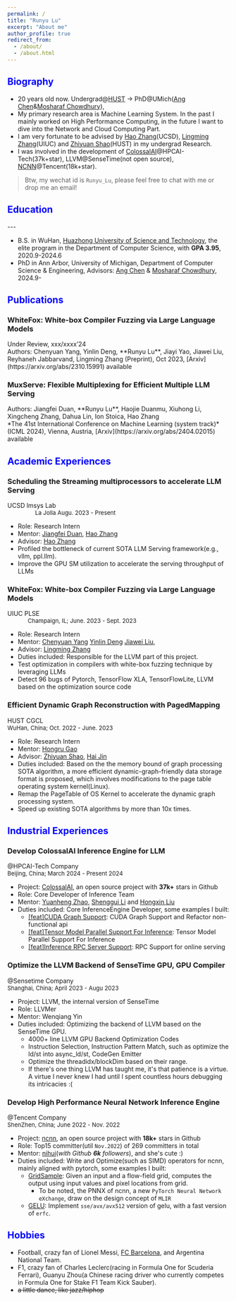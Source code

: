 ```yaml
---
permalink: /
title: "Runyu Lu"
excerpt: "About me"
author_profile: true
redirect_from: 
  - /about/
  - /about.html
---
```


<!-- This is the front page of a website that is powered by the [academicpages template](https://github.com/academicpages/academicpages.github.io) and hosted on GitHub pages. [GitHub pages](https://pages.github.com) is a free service in which websites are built and hosted from code and data stored in a GitHub repository, automatically updating when a new commit is made to the respository. This template was forked from the [Minimal Mistakes Jekyll Theme](https://mmistakes.github.io/minimal-mistakes/) created by Michael Rose, and then extended to support the kinds of content that academics have: publications, talks, teaching, a portfolio, blog posts, and a dynamically-generated CV. You can fork [this repository](https://github.com/academicpages/academicpages.github.io) right now, modify the configuration and markdown files, add your own PDFs and other content, and have your own site for free, with no ads! An older version of this template powers my own personal website at [stuartgeiger.com](http://stuartgeiger.com), which uses [this Github repository](https://github.com/staeiou/staeiou.github.io). -->


<h2 class="col">
<font color=blue>Biography</font>
</h2>
<!-- --- -->

<!-- * 20 years old, fourth-year Undergraduate@[HUST](http://english.hust.edu.cn/) -> PhD@UMich(Ang Chen&Mosharaf Chowdhury) -->
<!-- * the elite program in the Department of Computer Science & Technology, with **GPA 3.95, rank 4th** -->
<!-- * Intern@[UIUC](http://lingming.cs.illinois.edu/index.html), about llvm fuzzing, with the guidance of Chenyuan Yang@UIUC, Lingming Zhang@UIUC -->
<!-- * Intern@[UCSD](https://people.eecs.berkeley.edu/~hao/), about LLM Serving, under the guidance of Jiangfei Duan@CUHK, Hao Zhang@UCSD -->
<!-- * I have optimized the LLVM Backend for [SenseTime](https://www.sensetime.com/)(GPU Compiler Optimization), written many high-performance neural networks operators for [Tencent](https://github.com/Tencent/ncnn) company(Inference Engine), I also have made some contributions to open source projects of [Microsoft](https://github.com/microsoft/AI-System), [Meituan](https://github.com/meituan/YOLOv6), and [Megvii](https://github.com/MegEngine/MegCC).  -->
<!-- * In addition, as the person in charge, I once led a team to complete an industry project of the deployment of object detection and pose estimation models on arm chips, which perfectly meet the high FPS demands.  -->

* 20 years old now. Undergrad@[HUST](http://english.hust.edu.cn/) -> PhD@UMich([Ang Chen](https://web.eecs.umich.edu/~chenang/)&[Mosharaf Chowdhury](https://www.mosharaf.com/)), 
* My primary research area is Machine Learning System. In the past I mainly worked on High Performance Computing, in the future I want to dive into the Network and Cloud Computing Part.
* I am very fortunate to be advised by [Hao Zhang](https://cseweb.ucsd.edu/~haozhang/)(UCSD), [Lingming Zhang](http://lingming.cs.illinois.edu/index.html)(UIUC) and [Zhiyuan Shao](https://github.com/MrShawCode)(HUST) in my undergrad Research.
* I was involved in the development of [ColossalAI](https://github.com/hpcaitech/ColossalAI)@HPCAI-Tech(37k+star), LLVM@SenseTime(not open source), [NCNN](https://github.com/Tencent/ncnn)@Tencent(18k+star).

> Btw, my wechat id is `Runyu_Lu`, please feel free to chat with me or drop me an email!

<!-- <h2 class="col"> -->
<!-- <font color=blue>Skills</font> -->
<!-- </h2> -->
<!-- --- -->
<!--  -->
<!-- * **AI:** LLM/CV Model Deployment -->
<!-- * **HPC:** CUDA, Intel SSE, Arm NEON, Assembly, Async Programming -->
<!-- * **Compiler:** Compiler Infra like LLVM, MLIR, Triton -->

<h2 class="col">
<font color=blue>Education</font>
</h2>
---

* B.S. in WuHan, [Huazhong University of Science and Technology](http://english.hust.edu.cn/), the elite program in the Department of Computer Science, with **GPA 3.95**, 2020.9-2024.6
* PhD in Ann Arbor, University of Michigan, Department of Computer Science & Engineering, Advisors: [Ang Chen](https://web.eecs.umich.edu/~chenang/) & [Mosharaf Chowdhury](https://www.mosharaf.com/), 2024.9-

<!-- * Looking for chances of Summer research experience in US or Singpore -->
<!-- * B.S. in GitHub, GitHub University, 2012 -->
<!-- * M.S. in Jekyll, GitHub University, 2014 -->
<!-- * Ph.D in Version Control Theory, GitHub University, 2018 (expected) -->

<h2 class="col">
<font color=blue>Publications</font>
</h2>

<div class="section-text col-right">
<h3><a href="#" style="text-decoration: none;"><span class="emph">WhiteFox: White-box Compiler Fuzzing via Large Language Models</span> </a></h3>
</div>
<div><a href="https://arxiv.org/abs/2310.15991" style="text-decoration: none;">Under Review, xxx/xxxx’24</a></div>
Authors: Chenyuan Yang, Yinlin Deng, **Runyu Lu**, Jiayi Yao, Jiawei Liu, Reyhaneh Jabbarvand, Lingming Zhang  
(Preprint), Oct 2023, [Arxiv](https://arxiv.org/abs/2310.15991) available
<!-- <br> -->


<div class="section-text col-right">
<h3><a href="#" style="text-decoration: none;"><span class="emph">MuxServe: Flexible Multiplexing for Efficient Multiple LLM Serving</span> </a></h3>
</div>
<!-- <div><a href="https://arxiv.org/abs/2404.02015" style="text-decoration: none;">Under Review, xxx/xxxx’24</a></div> -->
Authors: Jiangfei Duan, **Runyu Lu**, Haojie Duanmu, Xiuhong Li, Xingcheng Zhang, Dahua Lin, Ion Stoica, Hao Zhang
<br>
*The 41st International Conference on Machine Learning (system track)* 
<br>
(ICML 2024), Vienna, Austria, [Arxiv](https://arxiv.org/abs/2404.02015) available 



<!-- ACM Joint European Software Engineering Conference and Symposium on the Foundations of Software Engineering* -->

<!-- <div class="section-text col-right"> -->
<!-- <h3><a href="#" style="text-decoration: none;"><span class="emph">Efficient Memory Management for Large Dynamic Graph Serving with PagedMapping</span> </a></h3> -->
<!-- </div> -->

<!-- <div><a href="https://lmsys.org/" style="text-decoration: none;">To be submitted, xxxx’24</a></div> -->

<!-- Authors: `*`Hongru Gao, `*`**Runyu Lu**, Zhiyuan Shao, Hai Jin   -->
<!-- *The IEEE International Conference on Data Engineering* -->

<!-- `*` *denotes joint first authors* -->


<h2 class="col">
<font color=blue>Academic Experiences</font>
</h2>

<div class="section-text col-right">
<h3><a href="#" style="text-decoration: none;"><span class="emph">Scheduling the Streaming multiprocessors to accelerate LLM Serving</span> </a></h3>
</div>

<div><a href="https://lmsys.org/" style="text-decoration: none;">UCSD lmsys Lab</a>
<font size ="2"> &emsp; &emsp; &emsp; &emsp; &emsp; &emsp; &emsp; &emsp; &emsp; &emsp; &emsp; &emsp; &emsp; &emsp; &emsp; &emsp; &emsp; &emsp; &emsp; &emsp; &emsp; &emsp;&nbsp; &emsp; &emsp; &emsp;&emsp; &emsp; La Jolla Augu. 2023 - Present </font>
</div>

<!-- * Role: Research Intern  -->
<!-- * Role: Role: Research Intern, **Second author**, paper already submitted to **xxxx'24**, Arxiv Available soon -->
* Role: Research Intern
* Mentor: [Jiangfei Duan](https://jf-d.github.io/), [Hao Zhang](https://people.eecs.berkeley.edu/~hao/)
* Advisor: [Hao Zhang](https://people.eecs.berkeley.edu/~hao/)
* Profiled the bottleneck of current SOTA LLM Serving framework(e.g., vllm, ppl.llm).
* Improve the GPU SM utilization to accelerate the serving throughput of LLMs
<!-- * now coding for one project about acclerating the serving throughput of LLMs. -->

<!-- 0 -->
<div class="section-text col-right">
<h3><a href="#" style="text-decoration: none;"><span class="emph">WhiteFox: White-box Compiler Fuzzing via Large Language Models</span> </a></h3>
</div>

<div><a href="http://lingming.cs.illinois.edu/index.html" style="text-decoration: none;">UIUC PLSE</a>
<font size ="2"> &emsp; &emsp; &emsp; &emsp; &emsp; &emsp; &emsp; &emsp; &emsp; &emsp; &emsp; &emsp; &emsp; &emsp; &emsp; &emsp; &emsp; &emsp; &emsp; &emsp; &emsp; &emsp;&nbsp; &emsp; &emsp; &emsp;&emsp; &emsp; Champaign, IL; June. 2023 - Sept. 2023 </font>
</div>

<!-- * Role: Role: Research Intern, **Third author**, paper already submitted to **xxxx'24**, Arxiv Available in this [link](https://arxiv.org/abs/2310.15991) -->
* Role: Research Intern
* Mentor: [Chenyuan Yang](https://yangchenyuan.github.io/) [Yinlin Deng](https://dengyinlin.github.io/) [Jiawei Liu](https://jiawei-site.github.io/),
* Advisor: [Lingming Zhang](http://lingming.cs.illinois.edu/index.html)
* Duties included:  Responsible for the LLVM part of this project. 
* Test optimization in compilers with white-box fuzzing technique by leveraging LLMs
* Detect 96 bugs of Pytorch, TensorFlow XLA, TensorFlowLite, LLVM based on the optimization source code


<!-- 1 -->
<div class="section-text col-right">
<h3><a href="#" style="text-decoration: none;"><span class="emph">Efficient</span>  Dynamic Graph Reconstruction with PagedMapping</a></h3>
</div>

<div><a href="http://grid.hust.edu.cn/" style="text-decoration: none;">HUST CGCL</a>
<font size ="2"> &emsp; &emsp; &emsp; &emsp; &emsp; &emsp; &emsp; &emsp; &emsp; &emsp; &emsp; &emsp; &emsp; &emsp; &emsp; &emsp; &emsp; &emsp; &emsp;&emsp; &emsp; &emsp; &emsp; &emsp; &emsp; WuHan, China; Oct. 2022 - June. 2023 </font>
</div>

<!-- * Role: Research Intern, **Co-first author**, paper is submitted to **xxxx'24** -->
* Role: Research Intern
* Mentor: [Hongru Gao](https://github.com/hongrugao) 
* Advisor: [Zhiyuan Shao](https://www.researchgate.net/profile/Zhiyuan-Shao), [Hai Jin](https://scholar.google.ca/citations?user=o02W0aEAAAAJ&hl=en)
* Duties included: Based on the the memory bound of graph processing SOTA algorithm, a more efficient dynamic-graph-friendly data storage format is proposed, which involves modifications to the page table operating system kernel(Linux).
* Remap the PageTable of OS Kernel to accelerate the dynamic graph processing system.
* Speed up existing SOTA algorithms by more than 10x times.

<h2 class="col">
<font color=blue>Industrial Experiences</font>
</h2>

<!-- 0 -->
<div class="section-text col-right">
<h3><a href="#" style="text-decoration: none;"><span class="emph">Develop ColossalAI Inference Engine for LLM</span></a></h3>
</div>

<div><a href="https://hpc-ai.com/" style="text-decoration: none;">@HPCAI-Tech Company</a>
<font size ="2"> &emsp; &emsp; &emsp; &emsp; &emsp; &emsp; &emsp; &emsp; &emsp;&emsp; &emsp; &emsp; &emsp; &emsp; &emsp; &emsp; &emsp; &emsp; &emsp; Beijing, China; March 2024 - Present 2024</font>
</div>

* Project: [ColossalAI](https://github.com/hpcaitech/ColossalAI), an open source project with **37k+** stars in Github
* Role: Core Developer of Inference Team
* Mentor: [Yuanheng Zhao](https://github.com/yuanheng-zhao), [Shenggui Li](https://franklee.xyz/) and [Hongxin Liu](https://github.com/ver217)
* Duties included: Core InferenceEngine Developer, some examples I built:
  * [[feat]CUDA Graph Support](https://github.com/hpcaitech/ColossalAI/pull/5434): CUDA Graph Support and Refactor non-functional api
  * [[feat]Tensor Model Parallel Support For Inference](https://github.com/hpcaitech/ColossalAI/pull/5563): Tensor Model Parallel Support For Inference
  * [[feat]Inference RPC Server Support](https://github.com/hpcaitech/ColossalAI/pull/5705): RPC Support for online serving

<!-- 1 -->
<div class="section-text col-right">
<h3><a href="#" style="text-decoration: none;"><span class="emph">Optimize the LLVM Backend of SenseTime GPU, GPU Compiler</span></a></h3>
</div>

<div><a href="https://www.sensetime.com/en" style="text-decoration: none;">@Sensetime Company</a>
<font size ="2"> &emsp; &emsp; &emsp; &emsp; &emsp; &emsp; &emsp; &emsp; &emsp;&emsp; &emsp; &emsp; &emsp; &emsp; &emsp; &emsp; &emsp; &emsp; &emsp; Shanghai, China; April 2023 - Augu 2023</font>
</div>

* Project: LLVM, the internal version of SenseTime
* Role: LLVMer
* Mentor: Wenqiang Yin
* Duties included: Optimizing the backend of LLVM based on the SenseTime GPU.
  * 4000+ line LLVM GPU Backend Optimization Codes
  * Instruction Selection, Instruction Pattern Match, such as optimize the ld/st into async_ld/st, CodeGen Emitter
  * Optimize the threadidx/blockDim based on their range.
  * If there's one thing LLVM has taught me, it's that patience is a virtue. A virtue I never knew I had until I spent countless hours debugging its intricacies :(

<div class="section-text col-right">
<h3><a href="#" style="text-decoration: none;"><span class="emph">Develop High</span> Performance Neural Network Inference Engine</a></h3>
</div>

<!-- 2 -->
<div><a href="https://www.tencent.com/en-us/" style="text-decoration: none;">@Tencent Company</a>
<font size ="2"> &emsp; &emsp; &emsp; &emsp; &emsp; &emsp; &emsp; &emsp; &emsp; &emsp; &emsp; &emsp; &emsp; &emsp; &emsp; &emsp;&nbsp;&emsp; &emsp;&emsp;&nbsp;&emsp; &emsp;&emsp;ShenZhen, China; June 2022 - Nov. 2022 </font>
</div>

* Project: [ncnn](https://github.com/Tencent/ncnn), an open source project with **18k+** stars in Github
* Role: Top15 committer(util `Nov.2022`) of 269 committers in total
* Mentor: [nihui](https://github.com/nihui)(*with Github **6k** followers*), and she's cute :)
* Duties included: Write and Optimize(such as SIMD) operators for ncnn, mainly aligned with pytorch, some examples I built:
  * [GridSample](https://github.com/Tencent/ncnn/pull/4288): Given an input and a flow-field grid, computes the output using input values and pixel locations from grid.
      * To be noted, the PNNX of ncnn, a new `PyTorch Neural Network eXchange`, draw on the design concept of `MLIR`
  * [GELU](https://github.com/Tencent/ncnn/pull/4144): Implement `sse/avx/avx512` version of gelu, with a fast version of `erfc`.

<!-- 3 -->
<!-- <div class="section-text col-right"> -->
<!-- <h3><a href="#" style="text-decoration: none;"><span class="emph">Deploy</span> High-FPS AI Models on Arm Chips</a></h3> -->
<!-- </div> -->
<!--  -->
<!-- <div><a href="https://en.fiberhome.com/" style="text-decoration: none;"> @FiberHome Telecommunication Company</a> -->
<!-- <font size ="2"> &emsp; &emsp; &emsp; &emsp; &emsp; &nbsp; WuHan, China; April 2021 - June.2021</font> -->
<!-- </div> -->
<!--  -->
<!-- > Establish a team of 7 undergraduate, 1 postgraduate in total for This Project. -->
<!--  -->
<!-- * Role: **Leader** @ [Dian.AI](https://dian.org.cn/) -->
<!-- * Mentor: [Yayu Gao](https://scholar.google.com.hk/citations?user=o42amRcAAAAJ) -->
<!-- * Mentor of AI Group: [Xinggang Wang](https://scholar.google.com/citations?user=qNCTLV0AAAAJ&hl=en) -->
<!-- * Duties included: As the project leader  -->
  <!-- - Arm CPU/20FPS/ Snapdragon 870 -->
  <!-- - YOLOX/Lite-HRNet -->
  <!-- - pattern match algorithm/Hungarian Algorithm -->

<!-- 2
<div class="section-text col-right">
<h3><a href="#" style="text-decoration: none;"><span class="emph">Explore</span> Backdoor Attack on Transformer Models</a></h3>
</div>

<div><a href="https://mathcenter.hust.edu.cn/Research_Groups/John_Hopcroft_Lab_for_Data_Science.htm" style="text-decoration: none;">John Hopcroft Lab for Data Science</a>
<font size ="2"> &emsp; &emsp; &emsp; &emsp; &emsp; &emsp; &emsp; &emsp; &emsp; &emsp; WuHan, China; April. 2022 - Augu.2023 </font>
</div>

* Role: Research Intern
* Mentor: [Kun He](https://scholar.google.com/citations?user=YTQnGJsAAAAJ&hl=en)
* Duties included:  Research the model security of classic classification models such as ViT and DeiT, with a focus on black-box attacks. -->

<!-- <h2 class="col">
<font color=blue>Honors</font>
</h2>

* Tencent Scholarship (2023)
* Huawei "Intelligent Base" Scholarship (2022)

* Science and Technology Innovation Scholarship(2022), School of Computer Science and Technology, HUST
* Academic Excellence Scholarship(2021), School of Computer Science and Technology, HUST
* Academic Excellence Scholarship(2020), School of Computer Science and Technology, HUST -->

<!-- ### to be completed  -->

<h2 class="col">
<font color=blue>Hobbies</font>
</h2>

* Football, crazy fan of Lionel Messi, [FC Barcelona](https://www.fcbarcelona.com/en/), and Argentina National Team.
* F1, crazy fan of Charles Leclerc(racing in Formula One for Scuderia Ferrari), Guanyu Zhou(a Chinese racing driver who currently competes in Formula One for Stake F1 Team Kick Sauber).
* ~~a little dance, like jazz/hiphop~~


<!-- 
A data-driven personal website
======
Like many other Jekyll-based GitHub Pages templates, academicpages makes you separate the website's content from its form. The content & metadata of your website are in structured markdown files, while various other files constitute the theme, specifying how to transform that content & metadata into HTML pages. You keep these various markdown (.md), YAML (.yml), HTML, and CSS files in a public GitHub repository. Each time you commit and push an update to the repository, the [GitHub pages](https://pages.github.com/) service creates static HTML pages based on these files, which are hosted on GitHub's servers free of charge.

Many of the features of dynamic content management systems (like Wordpress) can be achieved in this fashion, using a fraction of the computational resources and with far less vulnerability to hacking and DDoSing. You can also modify the theme to your heart's content without touching the content of your site. If you get to a point where you've broken something in Jekyll/HTML/CSS beyond repair, your markdown files describing your talks, publications, etc. are safe. You can rollback the changes or even delete the repository and start over -- just be sure to save the markdown files! Finally, you can also write scripts that process the structured data on the site, such as [this one](https://github.com/academicpages/academicpages.github.io/blob/master/talkmap.ipynb) that analyzes metadata in pages about talks to display [a map of every location you've given a talk](https://academicpages.github.io/talkmap.html).

Getting started
======
1. Register a GitHub account if you don't have one and confirm your e-mail (required!)
1. Fork [this repository](https://github.com/academicpages/academicpages.github.io) by clicking the "fork" button in the top right. 
1. Go to the repository's settings (rightmost item in the tabs that start with "Code", should be below "Unwatch"). Rename the repository "[your GitHub username].github.io", which will also be your website's URL.
1. Set site-wide configuration and create content & metadata (see below -- also see [this set of diffs](http://archive.is/3TPas) showing what files were changed to set up [an example site](https://getorg-testacct.github.io) for a user with the username "getorg-testacct")
1. Upload any files (like PDFs, .zip files, etc.) to the files/ directory. They will appear at https://[your GitHub username].github.io/files/example.pdf.  
1. Check status by going to the repository settings, in the "GitHub pages" section

Site-wide configuration
------
The main configuration file for the site is in the base directory in [_config.yml](https://github.com/academicpages/academicpages.github.io/blob/master/_config.yml), which defines the content in the sidebars and other site-wide features. You will need to replace the default variables with ones about yourself and your site's github repository. The configuration file for the top menu is in [_data/navigation.yml](https://github.com/academicpages/academicpages.github.io/blob/master/_data/navigation.yml). For example, if you don't have a portfolio or blog posts, you can remove those items from that navigation.yml file to remove them from the header. 

Create content & metadata
------
For site content, there is one markdown file for each type of content, which are stored in directories like _publications, _talks, _posts, _teaching, or _pages. For example, each talk is a markdown file in the [_talks directory](https://github.com/academicpages/academicpages.github.io/tree/master/_talks). At the top of each markdown file is structured data in YAML about the talk, which the theme will parse to do lots of cool stuff. The same structured data about a talk is used to generate the list of talks on the [Talks page](https://academicpages.github.io/talks), each [individual page](https://academicpages.github.io/talks/2012-03-01-talk-1) for specific talks, the talks section for the [CV page](https://academicpages.github.io/cv), and the [map of places you've given a talk](https://academicpages.github.io/talkmap.html) (if you run this [python file](https://github.com/academicpages/academicpages.github.io/blob/master/talkmap.py) or [Jupyter notebook](https://github.com/academicpages/academicpages.github.io/blob/master/talkmap.ipynb), which creates the HTML for the map based on the contents of the _talks directory).

**Markdown generator**

I have also created [a set of Jupyter notebooks](https://github.com/academicpages/academicpages.github.io/tree/master/markdown_generator
) that converts a CSV containing structured data about talks or presentations into individual markdown files that will be properly formatted for the academicpages template. The sample CSVs in that directory are the ones I used to create my own personal website at stuartgeiger.com. My usual workflow is that I keep a spreadsheet of my publications and talks, then run the code in these notebooks to generate the markdown files, then commit and push them to the GitHub repository.

How to edit your site's GitHub repository
------
Many people use a git client to create files on their local computer and then push them to GitHub's servers. If you are not familiar with git, you can directly edit these configuration and markdown files directly in the github.com interface. Navigate to a file (like [this one](https://github.com/academicpages/academicpages.github.io/blob/master/_talks/2012-03-01-talk-1.md) and click the pencil icon in the top right of the content preview (to the right of the "Raw | Blame | History" buttons). You can delete a file by clicking the trashcan icon to the right of the pencil icon. You can also create new files or upload files by navigating to a directory and clicking the "Create new file" or "Upload files" buttons. 

Example: editing a markdown file for a talk
![Editing a markdown file for a talk](/images/editing-talk.png)

For more info
------
More info about configuring academicpages can be found in [the guide](https://academicpages.github.io/markdown/). The [guides for the Minimal Mistakes theme](https://mmistakes.github.io/minimal-mistakes/docs/configuration/) (which this theme was forked from) might also be helpful. -->
